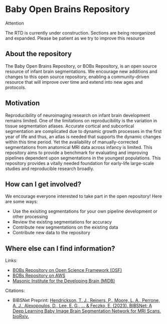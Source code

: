 # Baby Open Brains Repository

<div class="admonition attention">
    <p class="first admonition-title">Attention</p>
    <p class="last">
        The RTD is currently under construction. Sections are being reorganized and expanded. Please be patient as we try to improve this resource
    </p>
</div>

## About the repository

The Baby Open Brains Repository, or BOBs Repository, is an open source resource of infant brain segmentations. We encourage new additions and changes to this open source repository, enabling a community-driven resource that will improve over time and extend into new ages and protocols. 

## Motivation

Reproducibility of neuroimaging research on infant brain development remains limited. One of the limitations on reproducibility is the variation in tissue segmentation atlases. Accurate cortical and subcortical segmentation are complicated due to dynamic growth processes in the first year of life and thus, an atlas is needed that supports the dynamic changes within this time period. Yet the availability of manually-corrected segmentations from anatomical MRI data across infancy is limited. This repository aims to provide a benchmark for evaluating and improving pipelines dependent upon segmentations in the youngest populations. This repository provides a vitally needed foundation for early-life large-scale studies and reproducible research broadly.

## How can I get involved?

We encourage everyone interested to take part in the open repository! Here are some ways:

* Use the exisiting segmentations for your own pipeline development or other processing
* Review the existing segmentations for accuracy
* Contribute new segmentations on the existing data
* Contribute new data to the repository

## Where else can I find information?

Links:

* [BOBs Repository on Open Science Framework (OSF)](https://osf.io/wdr78/)
* [BOBs Repository on AWS](https://registry.opendata.aws/bobsrepository/)
* [Masonic Institute for the Developing Brain (MIDB)](https://midb.umn.edu/)

Citations:

* BIBSNet Preprint: [Hendrickson, T. J., Reiners, P., Moore, L. A., Perrone, A. J., Alexopoulos, D., Lee, E. G., ... & Feczko, E. (2023). BIBSNet: A Deep Learning Baby Image Brain Segmentation Network for MRI Scans. bioRxiv.](https://www.biorxiv.org/content/10.1101/2023.03.22.533696v2)


